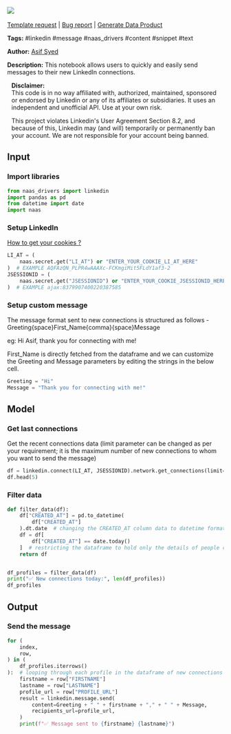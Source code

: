 <a href="https://app.naas.ai/user-redirect/naas/downloader?url=https://raw.githubusercontent.com/jupyter-naas/awesome-notebooks/master/LinkedIn/LinkedIn_Send_message_to_new_connections.ipynb" target="_parent"><img src="https://naasai-public.s3.eu-west-3.amazonaws.com/open_in_naas.svg"/></a><br><br><a href="https://github.com/jupyter-naas/awesome-notebooks/issues/new?assignees=&labels=&template=template-request.md&title=Tool+-+Action+of+the+notebook+">Template request</a> | <a href="https://github.com/jupyter-naas/awesome-notebooks/issues/new?assignees=&labels=bug&template=bug_report.md&title=LinkedIn+-+Send+message+to+new+connections:+Error+short+description">Bug report</a> | <a href="https://app.naas.ai/user-redirect/naas/downloader?url=https://raw.githubusercontent.com/jupyter-naas/awesome-notebooks/master/Naas/Naas_Start_data_product.ipynb" target="_parent">Generate Data Product</a>

**Tags:** #linkedin #message #naas_drivers #content #snippet #text

**Author:** [Asif Syed](https://www.linkedin.com/in/www.linkedin.com/in/asifsyd/)

**Description:** This notebook allows users to quickly and easily send messages to their new LinkedIn connections.


<div class="alert alert-info" role="info" style="margin: 10px">
<b>Disclaimer:</b><br>
This code is in no way affiliated with, authorized, maintained, sponsored or endorsed by Linkedin or any of its affiliates or subsidiaries. It uses an independent and unofficial API. Use at your own risk.

This project violates Linkedin's User Agreement Section 8.2, and because of this, Linkedin may (and will) temporarily or permanently ban your account. We are not responsible for your account being banned.
<br>
</div>

## Input

### Import libraries


```python
from naas_drivers import linkedin
import pandas as pd
from datetime import date
import naas
```

### Setup LinkedIn
<a href='https://www.notion.so/LinkedIn-driver-Get-your-cookies-d20a8e7e508e42af8a5b52e33f3dba75'>How to get your cookies ?</a>


```python
LI_AT = (
    naas.secret.get("LI_AT") or "ENTER_YOUR_COOKIE_LI_AT_HERE"
)  # EXAMPLE AQFAzQN_PLPR4wAAAXc-FCKmgiMit5FLdY1af3-2
JSESSIONID = (
    naas.secret.get("JSESSIONID") or "ENTER_YOUR_COOKIE_JSESSIONID_HERE"
)  # EXAMPLE ajax:8379907400220387585
```

### Setup custom message

The message format sent to new connections is structured as follows - Greeting{space}First_Name{comma}{space}Message

eg: Hi Asif, thank you for connecting with me!

First_Name is directly fetched from the dataframe and we can customize the Greeting and Message parameters by editing the strings in the below cell.


```python
Greeting = "Hi"
Message = "Thank you for connecting with me!"
```

## Model

### Get last connections

Get the recent connections data (limit parameter can be changed as per your requirement; it is the maximum number of new connections to whom you want to send the message)


```python
df = linkedin.connect(LI_AT, JSESSIONID).network.get_connections(limit=100)
df.head(5)
```

### Filter data


```python
def filter_data(df):
    df["CREATED_AT"] = pd.to_datetime(
        df["CREATED_AT"]
    ).dt.date  # changing the CREATED_AT column data to datetime format
    df = df[
        df["CREATED_AT"] == date.today()
    ]  # restricting the dataframe to hold only the details of people connected today
    return df


df_profiles = filter_data(df)
print("✅ New connections today:", len(df_profiles))
df_profiles
```

## Output

### Send the message


```python
for (
    index,
    row,
) in (
    df_profiles.iterrows()
):  # looping through each profile in the dataframe of new connections
    firstname = row["FIRSTNAME"]
    lastname = row["LASTNAME"]
    profile_url = row["PROFILE_URL"]
    result = linkedin.message.send(
        content=Greeting + " " + firstname + "," + " " + Message,
        recipients_url=profile_url,
    )
    print(f"✅ Message sent to {firstname} {lastname}")
```

